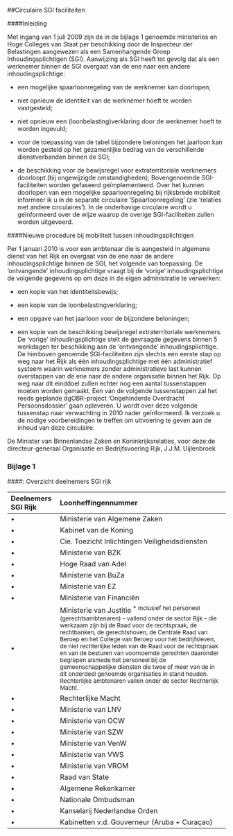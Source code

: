 <meta http-equiv='Content-Type' content='text/html; charset=utf-8' />

##Circulaire SGI faciliteiten

####Inleiding

Met ingang van 1 juli 2009 zijn de in de bijlage 1 genoemde ministeries en Hoge Colleges van Staat per beschikking door de Inspecteur der Belastingen aangewezen als een Samenhangende Groep Inhoudingsplichtigen (SGI). Aanwijzing als SGI heeft tot gevolg dat als een werknemer binnen de SGI overgaat van de ene naar een andere inhoudingsplichtige: 

* een mogelijke spaarloonregeling van de werknemer kan doorlopen;  

* niet opnieuw de identiteit van de werknemer hoeft te worden vastgesteld;  

* niet opnieuw een (loonbelasting)verklaring door de werknemer hoeft te worden ingevuld;  

* voor de toepassing van de tabel bijzondere beloningen het jaarloon kan worden gesteld op het gezamenlijke bedrag van de verschillende dienstverbanden binnen de SGI;  

* de beschikking voor de bewijsregel voor extraterritoriale werknemers doorloopt (bij ongewijzigde omstandigheden);   Bovengenoemde SGI-faciliteiten worden gefaseerd geïmplementeerd. Over het kunnen doorlopen van een mogelijke spaarloonregeling bij rijksbrede mobiliteit informeer ik u in de separate circulaire ‘Spaarloonregeling’ (zie ‘relaties met andere circulaires’). In de onderhavige circulaire wordt u geïnformeerd over de wijze waarop de overige SGI-faciliteiten zullen worden uitgevoerd.    

####Nieuwe procedure bij mobiliteit tussen inhoudingsplichtigen

Per 1 januari 2010 is voor een ambtenaar die is aangesteld in algemene dienst van het Rijk en overgaat van de ene naar de andere inhoudingsplichtige binnen de SGI, het volgende van toepassing. De ‘ontvangende’ inhoudingsplichtige vraagt bij de ‘vorige’ inhoudingsplichtige de volgende gegevens op om deze in de eigen administratie te verwerken: 

* een kopie van het identiteitsbewijs;  

* een kopie van de loonbelastingverklaring;  

* een opgave van het jaarloon voor de bijzondere beloningen;  

* een kopie van de beschikking bewijsregel extraterritoriale werknemers.   De ‘vorige’ inhoudingsplichtige stelt de gevraagde gegevens binnen 5 werkdagen ter beschikking aan de ‘ontvangende’ inhoudingsplichtige. De hierboven genoemde SGI-faciliteiten zijn slechts een eerste stap op weg naar het Rijk als één inhoudingsplichtige met één administratief systeem waarin werknemers zonder administratieve last kunnen overstappen van de ene naar de andere organisatie binnen het Rijk. Op weg naar dit einddoel zullen echter nog een aantal tussenstappen moeten worden gemaakt. Een van de volgende tussenstappen zal het reeds geplande dgOBR-project ‘Ongehinderde Overdracht Persoonsdossier’ gaan opleveren. U wordt over deze volgende tussenstap naar verwachting in 2010 nader geïnformeerd.      Ik verzoek u de nodige voorbereidingen te treffen om uitvoering te geven aan de inhoud van deze circulaire.  

De 
Minister van Binnenlandse Zaken en Koninkrijksrelaties, voor deze:de 
directeur-generaal Organisatie en Bedrijfsvoering Rijk, 
J.J.M. Uijlenbroek    

### Bijlage  1  

####: Overzicht deelnemers SGI rijk

| Deelnemers SGI Rijk  | Loonheffingennummer  |
|:---|:---|
| •  | Ministerie van Algemene Zaken  | •  | 003227376L02  |
| •  | Kabinet van de Koning  | --- | --- |
| •  | Cie. Toezicht Inlichtingen Veiligheidsdiensten  | --- | --- |
| •  | Ministerie van BZK  | •  | 003214345L22 + 003214345L16  |
| •  | Hoge Raad van Adel  | --- | --- |
| •  | Ministerie van BuZa  | •  | 003227406L03 + 003227406L04  |
| •  | Ministerie van EZ  | •  | 003214369L05  |
| •  | Ministerie van Financiën  | •  | 003214394L22  |
| •  | Ministerie van Justitie<sup> *  Inclusief het personeel (gerechtsambtenaren) – vallend onder de sector Rijk – die werkzaam zijn bij de Raad voor de rechtspraak, de rechtbanken, de gerechtshoven, de Centrale Raad van Beroep en het College van Beroep voor het bedrijfsleven, de niet rechterlijke leden van de Raad voor de rechtspraak en van de besturen van voornoemde gerechten daaronder begrepen alsmede het personeel bij de gemeenschappelijke diensten die twee of meer van de in dit onderdeel genoemde organisaties in stand houden. Rechterlijke ambtenaren vallen onder de sector Rechterlijk Macht.  </sup>   | •  | 003214436L13  |
| •  | Rechterlijke Macht  | •  | 003214436L12  |
| •  | Ministerie van LNV  | •  | 003166946L11  |
| •  | Ministerie van OCW  | •  | 003214400L19  |
| •  | Ministerie van SZW  | •  | 003227522L23  |
| •  | Ministerie van VenW  | •  | 003214412L05  |
| •  | Ministerie van VWS  | •  | 006756402L06  |
| •  | Ministerie van VROM  | •  | 003214321L05  |
| •  | Raad van State  | •  | 815051037L02  |
| •  | Algemene Rekenkamer  | •  | 815051232L02  |
| •  | Nationale Ombudsman  | •  | 815051748L02  |
| •  | Kanselarij Nederlandse Orden  | •  | 807487090L02  |
| •  | Kabinetten v.d. Gouverneur (Aruba + Curaçao)  | •  | 815068244L02  |

